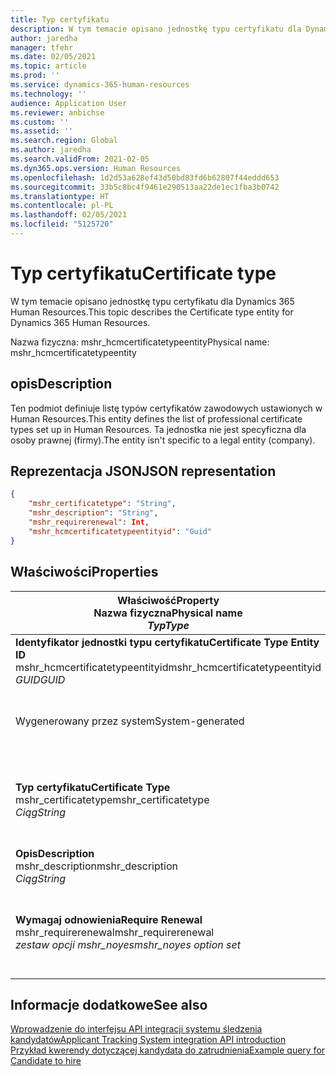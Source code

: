 ```yaml
---
title: Typ certyfikatu
description: W tym temacie opisano jednostkę typu certyfikatu dla Dynamics 365 Human Resources.
author: jaredha
manager: tfehr
ms.date: 02/05/2021
ms.topic: article
ms.prod: ''
ms.service: dynamics-365-human-resources
ms.technology: ''
audience: Application User
ms.reviewer: anbichse
ms.custom: ''
ms.assetid: ''
ms.search.region: Global
ms.author: jaredha
ms.search.validFrom: 2021-02-05
ms.dyn365.ops.version: Human Resources
ms.openlocfilehash: 1d2d53a628ef43d50bd83fd6b62807f44eddd653
ms.sourcegitcommit: 33b5c8bc4f9461e290513aa22de1ec1fba3b0742
ms.translationtype: HT
ms.contentlocale: pl-PL
ms.lasthandoff: 02/05/2021
ms.locfileid: "5125720"
---
```

# <a name="certificate-type"></a><span data-ttu-id="1fe71-103">Typ certyfikatu</span><span class="sxs-lookup"><span data-stu-id="1fe71-103">Certificate type</span></span>

<span data-ttu-id="1fe71-104">W tym temacie opisano jednostkę typu certyfikatu dla Dynamics 365 Human Resources.</span><span class="sxs-lookup"><span data-stu-id="1fe71-104">This topic describes the Certificate type entity for Dynamics 365 Human Resources.</span></span>

<span data-ttu-id="1fe71-105">Nazwa fizyczna: mshr_hcmcertificatetypeentity</span><span class="sxs-lookup"><span data-stu-id="1fe71-105">Physical name: mshr_hcmcertificatetypeentity</span></span>

## <a name="description"></a><span data-ttu-id="1fe71-106">opis</span><span class="sxs-lookup"><span data-stu-id="1fe71-106">Description</span></span>

<span data-ttu-id="1fe71-107">Ten podmiot definiuje listę typów certyfikatów zawodowych ustawionych w Human Resources.</span><span class="sxs-lookup"><span data-stu-id="1fe71-107">This entity defines the list of professional certificate types set up in Human Resources.</span></span> <span data-ttu-id="1fe71-108">Ta jednostka nie jest specyficzna dla osoby prawnej (firmy).</span><span class="sxs-lookup"><span data-stu-id="1fe71-108">The entity isn't specific to a legal entity (company).</span></span>

## <a name="json-representation"></a><span data-ttu-id="1fe71-109">Reprezentacja JSON</span><span class="sxs-lookup"><span data-stu-id="1fe71-109">JSON representation</span></span>

```json
{
    "mshr_certificatetype": "String",
    "mshr_description": "String",
    "mshr_requirerenewal": Int,
    "mshr_hcmcertificatetypeentityid": "Guid"
}
```

## <a name="properties"></a><span data-ttu-id="1fe71-110">Właściwości</span><span class="sxs-lookup"><span data-stu-id="1fe71-110">Properties</span></span>

| <span data-ttu-id="1fe71-111">Właściwość</span><span class="sxs-lookup"><span data-stu-id="1fe71-111">Property</span></span><br><span data-ttu-id="1fe71-112">**Nazwa fizyczna**</span><span class="sxs-lookup"><span data-stu-id="1fe71-112">**Physical name**</span></span><br><span data-ttu-id="1fe71-113">**_Typ_**</span><span class="sxs-lookup"><span data-stu-id="1fe71-113">**_Type_**</span></span> | <span data-ttu-id="1fe71-114">Użycie</span><span class="sxs-lookup"><span data-stu-id="1fe71-114">Use</span></span> | <span data-ttu-id="1fe71-115">opis</span><span class="sxs-lookup"><span data-stu-id="1fe71-115">Description</span></span> |
| --- | --- | --- |
| <span data-ttu-id="1fe71-116">**Identyfikator jednostki typu certyfikatu**</span><span class="sxs-lookup"><span data-stu-id="1fe71-116">**Certificate Type Entity ID**</span></span><br><span data-ttu-id="1fe71-117">mshr_hcmcertificatetypeentityid</span><span class="sxs-lookup"><span data-stu-id="1fe71-117">mshr_hcmcertificatetypeentityid</span></span><br><span data-ttu-id="1fe71-118">*GUID*</span><span class="sxs-lookup"><span data-stu-id="1fe71-118">*GUID*</span></span> | <span data-ttu-id="1fe71-119">Tylko do odczytu</span><span class="sxs-lookup"><span data-stu-id="1fe71-119">Read-only</span></span><br><span data-ttu-id="1fe71-120">Potrzebne</span><span class="sxs-lookup"><span data-stu-id="1fe71-120">Required</span></span> 
<span data-ttu-id="1fe71-121">Wygenerowany przez system</span><span class="sxs-lookup"><span data-stu-id="1fe71-121">System-generated</span></span> | <span data-ttu-id="1fe71-122">Unikalny identyfikator podstawowy dla typu certyfikatu.</span><span class="sxs-lookup"><span data-stu-id="1fe71-122">Unique primary identifier for the certificate type.</span></span> |
| <span data-ttu-id="1fe71-123">**Typ certyfikatu**</span><span class="sxs-lookup"><span data-stu-id="1fe71-123">**Certificate Type**</span></span><br><span data-ttu-id="1fe71-124">mshr_certificatetype</span><span class="sxs-lookup"><span data-stu-id="1fe71-124">mshr_certificatetype</span></span><br><span data-ttu-id="1fe71-125">*Ciąg*</span><span class="sxs-lookup"><span data-stu-id="1fe71-125">*String*</span></span> | <span data-ttu-id="1fe71-126">Czytaj/zapisz</span><span class="sxs-lookup"><span data-stu-id="1fe71-126">Read/write</span></span><br><span data-ttu-id="1fe71-127">Potrzebne</span><span class="sxs-lookup"><span data-stu-id="1fe71-127">Required</span></span> | <span data-ttu-id="1fe71-128">Unikalny czytelny dla użytkownika identyfikator typu certyfikatu.</span><span class="sxs-lookup"><span data-stu-id="1fe71-128">Unique user-readable identifier for the certificate type.</span></span> |
| <span data-ttu-id="1fe71-129">**Opis**</span><span class="sxs-lookup"><span data-stu-id="1fe71-129">**Description**</span></span><br><span data-ttu-id="1fe71-130">mshr_description</span><span class="sxs-lookup"><span data-stu-id="1fe71-130">mshr_description</span></span><br><span data-ttu-id="1fe71-131">*Ciąg*</span><span class="sxs-lookup"><span data-stu-id="1fe71-131">*String*</span></span> | <span data-ttu-id="1fe71-132">Czytaj/zapisz</span><span class="sxs-lookup"><span data-stu-id="1fe71-132">Read/write</span></span><br><span data-ttu-id="1fe71-133">Potrzebne</span><span class="sxs-lookup"><span data-stu-id="1fe71-133">Required</span></span> | <span data-ttu-id="1fe71-134">Opis typu certyfikatu.</span><span class="sxs-lookup"><span data-stu-id="1fe71-134">Description of the certificate type.</span></span> |
| <span data-ttu-id="1fe71-135">**Wymagaj odnowienia**</span><span class="sxs-lookup"><span data-stu-id="1fe71-135">**Require Renewal**</span></span><br><span data-ttu-id="1fe71-136">mshr_requirerenewal</span><span class="sxs-lookup"><span data-stu-id="1fe71-136">mshr_requirerenewal</span></span><br><span data-ttu-id="1fe71-137">*zestaw opcji mshr_noyes*</span><span class="sxs-lookup"><span data-stu-id="1fe71-137">*mshr_noyes option set*</span></span> | <span data-ttu-id="1fe71-138">Czytaj/zapisz</span><span class="sxs-lookup"><span data-stu-id="1fe71-138">Read/write</span></span><br><span data-ttu-id="1fe71-139">Opcjonalny</span><span class="sxs-lookup"><span data-stu-id="1fe71-139">Optional</span></span> | <span data-ttu-id="1fe71-140">Wskazuje, czy dla certyfikatu jest wymagane odnowienie.</span><span class="sxs-lookup"><span data-stu-id="1fe71-140">Indicates whether renewal is required for the certificate.</span></span> |

## <a name="see-also"></a><span data-ttu-id="1fe71-141">Informacje dodatkowe</span><span class="sxs-lookup"><span data-stu-id="1fe71-141">See also</span></span>

[<span data-ttu-id="1fe71-142">Wprowadzenie do interfejsu API integracji systemu śledzenia kandydatów</span><span class="sxs-lookup"><span data-stu-id="1fe71-142">Applicant Tracking System integration API introduction</span></span>](hr-admin-integration-ats-api-introduction.md)<br>
[<span data-ttu-id="1fe71-143">Przykład kwerendy dotyczącej kandydata do zatrudnienia</span><span class="sxs-lookup"><span data-stu-id="1fe71-143">Example query for Candidate to hire</span></span>](hr-admin-integration-ats-api-candidate-to-hire-example-query.md)

